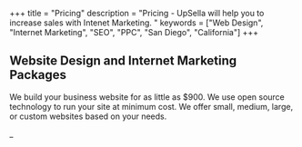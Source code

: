 +++
title = "Pricing"
description = "Pricing - UpSella will help you to increase sales with Intenet Marketing. "
keywords = ["Web Design", "Internet Marketing", "SEO", "PPC", "San Diego", "California"]
+++

## Website Design and Internet Marketing Packages

  We build your business website for as little as $900. 
  We use open source technology to run your site at minimum cost. 
  We offer small, medium, large, or custom websites based on your needs. 
  















_
 